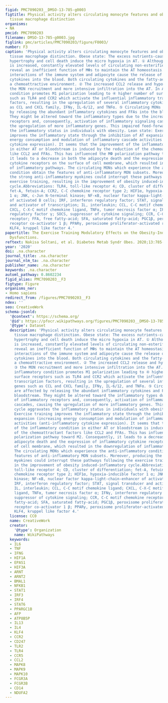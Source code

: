 ```yaml
---
figid: PMC7090203__DMSO-13-785-g0003
figtitle: Physical activity alters circulating monocyte features and obese adipose
  tissue macrophage distinction
organisms:
- NA
pmcid: PMC7090203
filename: DMSO-13-785-g0003.jpg
figlink: pmc/articles/PMC7090203/figure/F0003/
number: F3
caption: 'Physical activity alters circulating monocyte features and obese adipose
  tissue macrophage distinction. Obese state: The excess nutrients-caused adipocyte
  hypertrophy and cell death induce the micro hypoxia in AT. ① Although MФs accumulation
  is increased, constantly elevated levels of circulating non-esterified fatty acid
  reveal an inefficient function of MФs to maintain the AT homeostasis. These complex
  interactions of the immune system and adipocyte cause the release of inflammatory
  cytokines into the blood. Both circulating cytokines and the fatty-acids provide
  a chemoattractive environment. ② The increased CCL2 release and hypoxia result ③
  the MON recruitment and more intensive infiltration into the AT. In AT, this inflammatory
  condition promotes M1 polarization leading to ④ higher number of surface receptors
  such as TLR4 and CCR2 which activate the influential inflammatory transcription
  factors, resulting in the upregulation of several inflammatory cytokine genes such
  as CCL and CXCL family, IFNγ, IL-6/12, and TNFα. ⑤ Circulating MONs are affected
  by releasing the abundant inflammatory cytokines and FFAs into the bloodstream.
  They might be altered toward the inflammatory types due to the increase of inflammatory
  receptors and, consequently, activation of inflammatory signaling cascades, causing
  the upregulation of more inflammatory genes. This impaired feed-forward cycle aggravates
  the inflammatory status in individuals with obesity. Lean state: Exercise training
  improves the inflammatory state through the inhibition of AT expansion (increasing
  energy consumption and modulation of inflammatory cascade activities (anti-inflammatory
  cytokine expression). It seems that the improvement of the inflammatory condition
  in either AT or bloodstream is induced by the reduction of the chemoattractant factors
  like CCL2 and FFAs. This has influenced the MФ polarization pathway toward M2. Consequently,
  it leads to a decrease in both the adipocyte death and the expression of inflammatory
  cytokine receptors on the surface of cell membrane, which resulted in the downregulation
  of inflammatory pathways. The circulating MONs which experience the anti-inflammatory
  condition obtain the features of anti-inflammatory MON subsets. Moreover, producing
  the strong anti-inflammatory myokines could interrupt these pathways following the
  exercise training, resulting in the improvement of obesity induced-inflammatory
  cycle.Abbreviations: TLR4, toll-like receptor 4; CD, cluster of differentiation;
  fet-A, fetuin-A; CCR2, C-C chemokine receptor type 2; HIF1α, hypoxia-inducible factor
  1 α; JNK, c-Jun N-terminal kinase; NF-κB, nuclear factor kappa-light-chain-enhancer
  of activated B cells; IRF, interferon regulatory factor; STAT, signal transducer
  and activator of transcription; IL, interleukin; CCL, C-C motif chemokine ligand;
  CXCL, C-X-C motif chemokine ligand, TNFα, tumor necrosis factor α; IFNγ, interferon
  regulatory factor γ; SOCS, suppressor of cytokine signaling; CCR, C-C motif chemokine
  receptor; FFA, free fatty-acid; SFA, saturated fatty-acid; PGC1β, peroxisome proliferator-activated
  receptor co-activator 1 β; PPARγ, peroxisome proliferator-activated receptor γ;
  KLF4, kruppel like factor 4.'
papertitle: The Exercise Training Modulatory Effects on the Obesity-Induced Immunometabolic
  Dysfunctions.
reftext: Nakisa Soltani, et al. Diabetes Metab Syndr Obes. 2020;13:785-810.
year: '2020'
doi: .na.character
journal_title: .na.character
journal_nlm_ta: .na.character
publisher_name: .na.character
keywords: .na.character
automl_pathway: 0.8602234
figid_alias: PMC7090203__F3
figtype: Figure
organisms_ner:
- Homo sapiens
redirect_from: /figures/PMC7090203__F3
ndex: ''
seo: CreativeWork
schema-jsonld:
  '@context': https://schema.org/
  '@id': https://pfocr.wikipathways.org/figures/PMC7090203__DMSO-13-785-g0003.html
  '@type': Dataset
  description: 'Physical activity alters circulating monocyte features and obese adipose
    tissue macrophage distinction. Obese state: The excess nutrients-caused adipocyte
    hypertrophy and cell death induce the micro hypoxia in AT. ① Although MФs accumulation
    is increased, constantly elevated levels of circulating non-esterified fatty acid
    reveal an inefficient function of MФs to maintain the AT homeostasis. These complex
    interactions of the immune system and adipocyte cause the release of inflammatory
    cytokines into the blood. Both circulating cytokines and the fatty-acids provide
    a chemoattractive environment. ② The increased CCL2 release and hypoxia result
    ③ the MON recruitment and more intensive infiltration into the AT. In AT, this
    inflammatory condition promotes M1 polarization leading to ④ higher number of
    surface receptors such as TLR4 and CCR2 which activate the influential inflammatory
    transcription factors, resulting in the upregulation of several inflammatory cytokine
    genes such as CCL and CXCL family, IFNγ, IL-6/12, and TNFα. ⑤ Circulating MONs
    are affected by releasing the abundant inflammatory cytokines and FFAs into the
    bloodstream. They might be altered toward the inflammatory types due to the increase
    of inflammatory receptors and, consequently, activation of inflammatory signaling
    cascades, causing the upregulation of more inflammatory genes. This impaired feed-forward
    cycle aggravates the inflammatory status in individuals with obesity. Lean state:
    Exercise training improves the inflammatory state through the inhibition of AT
    expansion (increasing energy consumption and modulation of inflammatory cascade
    activities (anti-inflammatory cytokine expression). It seems that the improvement
    of the inflammatory condition in either AT or bloodstream is induced by the reduction
    of the chemoattractant factors like CCL2 and FFAs. This has influenced the MФ
    polarization pathway toward M2. Consequently, it leads to a decrease in both the
    adipocyte death and the expression of inflammatory cytokine receptors on the surface
    of cell membrane, which resulted in the downregulation of inflammatory pathways.
    The circulating MONs which experience the anti-inflammatory condition obtain the
    features of anti-inflammatory MON subsets. Moreover, producing the strong anti-inflammatory
    myokines could interrupt these pathways following the exercise training, resulting
    in the improvement of obesity induced-inflammatory cycle.Abbreviations: TLR4,
    toll-like receptor 4; CD, cluster of differentiation; fet-A, fetuin-A; CCR2, C-C
    chemokine receptor type 2; HIF1α, hypoxia-inducible factor 1 α; JNK, c-Jun N-terminal
    kinase; NF-κB, nuclear factor kappa-light-chain-enhancer of activated B cells;
    IRF, interferon regulatory factor; STAT, signal transducer and activator of transcription;
    IL, interleukin; CCL, C-C motif chemokine ligand; CXCL, C-X-C motif chemokine
    ligand, TNFα, tumor necrosis factor α; IFNγ, interferon regulatory factor γ; SOCS,
    suppressor of cytokine signaling; CCR, C-C motif chemokine receptor; FFA, free
    fatty-acid; SFA, saturated fatty-acid; PGC1β, peroxisome proliferator-activated
    receptor co-activator 1 β; PPARγ, peroxisome proliferator-activated receptor γ;
    KLF4, kruppel like factor 4.'
  license: CC0
  name: CreativeWork
  creator:
    '@type': Organization
    name: WikiPathways
  keywords:
  - IL6
  - TNF
  - IFNG
  - HIF1A
  - EPAS1
  - HIF3A
  - ARNT
  - ARNT2
  - BMAL1
  - NFKB1
  - STAT1
  - IRF3
  - IRF4
  - STAT6
  - PPARGC1B
  - AFP
  - ATP8B5P
  - IL13
  - IL4
  - KLF4
  - CCR2
  - CD247
  - TLR2
  - TLR4
  - CCR5
  - CCL2
  - MAPK8
  - MAPK9
  - MAPK10
  - FCGR3A
  - FCGR3B
  - CD14
  - NDUFA2
---
```

